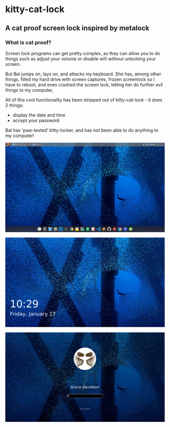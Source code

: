 # kitty-cat-lock

## A cat proof screen lock inspired by metalock

###  What is cat proof?

Screen lock programs can get pretty complex, as they can allow you to do things such as adjust your volume or disable wifi without unlocking your screen.

But Bal jumps on, lays on, and attacks my keyboard. She has, among other things, filled my hard drive with screen captures, frozen screenlock so I have to reboot, and even crashed the screen lock, letting her do further evil things to my computer,

All of this cool functionality has been stripped out of kitty-cat-lock - it does 2 things:

* display the date and time
* accept your password

Bal has 'paw-tested' kitty-locker, and has not been able to do anything to my computer!




![Screenshot](https://github.com/darkoverlordofdata/kitty-cat-lock/raw/master/assets/0.png "Screenshot")

![Screenshot](https://github.com/darkoverlordofdata/kitty-cat-lock/raw/master/assets/1.png "Screenshot")

![Screenshot](https://github.com/darkoverlordofdata/kitty-cat-lock/raw/master/assets/2.png "Screenshot")